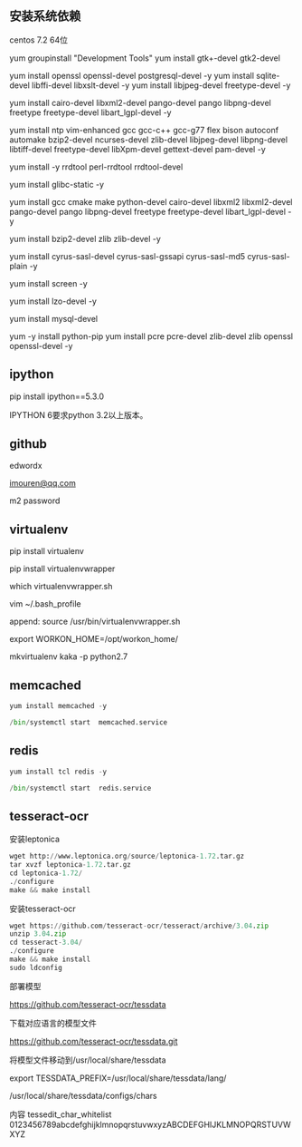 
## 安装系统依赖

centos 7.2 64位


yum groupinstall "Development Tools"
yum install gtk+-devel gtk2-devel

yum install openssl openssl-devel postgresql-devel -y
yum install sqlite-devel libffi-devel libxslt-devel -y
yum install libjpeg-devel freetype-devel -y

yum install cairo-devel libxml2-devel pango-devel pango libpng-devel freetype freetype-devel libart_lgpl-devel -y

yum install ntp vim-enhanced gcc gcc-c++ gcc-g77 flex bison autoconf automake bzip2-devel ncurses-devel zlib-devel libjpeg-devel libpng-devel libtiff-devel freetype-devel libXpm-devel gettext-devel  pam-devel -y

yum install -y rrdtool perl-rrdtool rrdtool-devel

yum install glibc-static -y

yum install gcc cmake make python-devel cairo-devel libxml2 libxml2-devel pango-devel pango libpng-devel freetype freetype-devel libart_lgpl-devel -y

yum install bzip2-devel zlib zlib-devel -y

yum install cyrus-sasl-devel cyrus-sasl-gssapi cyrus-sasl-md5 cyrus-sasl-plain -y

yum install screen -y

yum install lzo-devel -y

yum install mysql-devel

yum -y install python-pip
yum install pcre pcre-devel zlib-devel zlib openssl openssl-devel -y



## ipython

pip install ipython==5.3.0

IPYTHON 6要求python 3.2以上版本。


## github

edwordx

imouren@qq.com

m2 password

## virtualenv

pip install virtualenv

pip install virtualenvwrapper

which virtualenvwrapper.sh

vim ~/.bash_profile

append: source /usr/bin/virtualenvwrapper.sh

export WORKON_HOME=/opt/workon_home/

mkvirtualenv kaka -p python2.7


## memcached

```python
yum install memcached -y

/bin/systemctl start  memcached.service
```

## redis

```python
yum install tcl redis -y

/bin/systemctl start  redis.service
```


## tesseract-ocr
安装leptonica

```python
wget http://www.leptonica.org/source/leptonica-1.72.tar.gz
tar xvzf leptonica-1.72.tar.gz
cd leptonica-1.72/
./configure
make && make install
```

安装tesseract-ocr

```python
wget https://github.com/tesseract-ocr/tesseract/archive/3.04.zip
unzip 3.04.zip
cd tesseract-3.04/
./configure
make && make install
sudo ldconfig
```

部署模型

https://github.com/tesseract-ocr/tessdata

下载对应语言的模型文件

https://github.com/tesseract-ocr/tessdata.git

将模型文件移动到/usr/local/share/tessdata


export TESSDATA_PREFIX=/usr/local/share/tessdata/lang/

/usr/local/share/tessdata/configs/chars

内容
tessedit_char_whitelist 0123456789abcdefghijklmnopqrstuvwxyzABCDEFGHIJKLMNOPQRSTUVWXYZ


